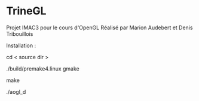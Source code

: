 # TrineGL
Projet IMAC3 pour le cours d'OpenGL
Réalisé par Marion Audebert et Denis Tribouillois

Installation :

cd < source dir >

./build/premake4.linux gmake

make

./aogl_d

